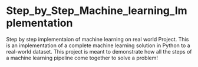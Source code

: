 # Step_by_Step_Machine_learning_Implementation
Step by step implementaion of machine learning on real world Project.
This is an implementation of a complete machine learning solution in Python to a real-world dataset. This project is meant to demonstrate how all the steps of a machine learning pipeline come together to solve a problem!
